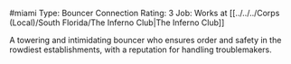 #miami 
Type: Bouncer
Connection Rating: 3
Job: Works at [[../../../Corps (Local)/South Florida/The Inferno Club|The Inferno Club]]

A towering and intimidating bouncer who ensures order and safety in the rowdiest establishments, with a reputation for handling troublemakers.